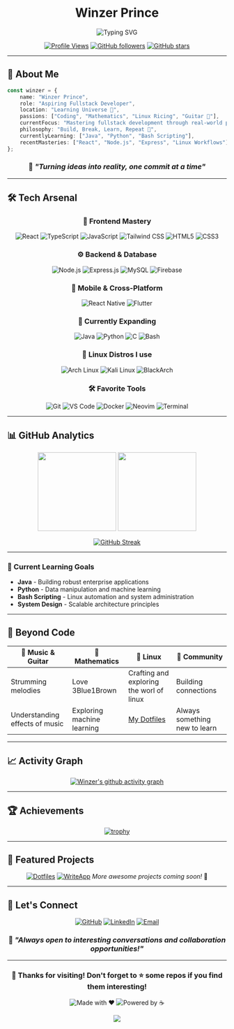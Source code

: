 <div align="center">

# Winzer Prince

<img src="https://readme-typing-svg.herokuapp.com/?lines=Fullstack+Developer+in+Training;Linux+Enthusiast;Ricing+in+Arch;Always+Learning+Something+New;Building+Cool+Stuff+Daily&font=Fira%20Code&center=true&width=380&height=50&duration=4000&pause=1000" alt="Typing SVG" />

[![Profile Views](https://komarev.com/ghpvc/?username=winzerprince&label=Profile%20Views&color=0e75b6&style=for-the-badge)](https://github.com/winzerprince)
[![GitHub followers](https://img.shields.io/github/followers/winzerprince?label=Followers&style=for-the-badge&logo=github)](https://github.com/winzerprince?tab=followers)
[![GitHub stars](https://img.shields.io/github/stars/winzerprince?label=Stars&style=for-the-badge&logo=github)](https://github.com/winzerprince?tab=repositories)

</div>

---

## 🚀 About Me

```typescript
const winzer = {
    name: "Winzer Prince",
    role: "Aspiring Fullstack Developer",
    location: "Learning Universe 🌌",
    passions: ["Coding", "Mathematics", "Linux Ricing", "Guitar 🎸"],
    currentFocus: "Mastering fullstack development through real-world projects",
    philosophy: "Build, Break, Learn, Repeat 🔄",
    currentlyLearning: ["Java", "Python", "Bash Scripting"],
    recentMasteries: ["React", "Node.js", "Express", "Linux Workflows"]
};
```

<div align="center">

### 🎯 *"Turning ideas into reality, one commit at a time"*

</div>

---

## 🛠️ Tech Arsenal

<div align="center">

### 🎨 Frontend Mastery
![React](https://img.shields.io/badge/React-20232A?style=for-the-badge&logo=react&logoColor=61DAFB)
![TypeScript](https://img.shields.io/badge/TypeScript-007ACC?style=for-the-badge&logo=typescript&logoColor=white)
![JavaScript](https://img.shields.io/badge/JavaScript-F7DF1E?style=for-the-badge&logo=javascript&logoColor=black)
![Tailwind CSS](https://img.shields.io/badge/Tailwind_CSS-38B2AC?style=for-the-badge&logo=tailwind-css&logoColor=white)
![HTML5](https://img.shields.io/badge/HTML5-E34F26?style=for-the-badge&logo=html5&logoColor=white)
![CSS3](https://img.shields.io/badge/CSS3-1572B6?style=for-the-badge&logo=css3&logoColor=white)

### ⚙️ Backend & Database
![Node.js](https://img.shields.io/badge/Node.js-43853D?style=for-the-badge&logo=node.js&logoColor=white)
![Express.js](https://img.shields.io/badge/Express.js-404D59?style=for-the-badge&logo=express&logoColor=white)
![MySQL](https://img.shields.io/badge/MySQL-005C84?style=for-the-badge&logo=mysql&logoColor=white)
![Firebase](https://img.shields.io/badge/Firebase-039BE5?style=for-the-badge&logo=firebase&logoColor=white)

### 📱 Mobile & Cross-Platform
![React Native](https://img.shields.io/badge/React_Native-20232A?style=for-the-badge&logo=react&logoColor=61DAFB)
![Flutter](https://img.shields.io/badge/Flutter-02569B?style=for-the-badge&logo=flutter&logoColor=white)

### 🔧 Currently Expanding
![Java](https://img.shields.io/badge/Java-ED8B00?style=for-the-badge&logo=openjdk&logoColor=white)
![Python](https://img.shields.io/badge/Python-3776AB?style=for-the-badge&logo=python&logoColor=white)
![C](https://img.shields.io/badge/C-00599C?style=for-the-badge&logo=c&logoColor=white)
![Bash](https://img.shields.io/badge/Bash-4EAA25?style=for-the-badge&logo=gnu-bash&logoColor=white)

### 🐧 Linux Distros I use
![Arch Linux](https://img.shields.io/badge/Arch%20Linux-1793D1?style=for-the-badge&logo=arch-linux&logoColor=white)
![Kali Linux](https://img.shields.io/badge/Kali%20Linux-557C94?style=for-the-badge&logo=kali-linux&logoColor=white)
![BlackArch](https://img.shields.io/badge/BlackArch-000000?style=for-the-badge&logo=arch-linux&logoColor=white)

### 🛠️ Favorite Tools
![Git](https://img.shields.io/badge/Git-F05032?style=for-the-badge&logo=git&logoColor=white)
![VS Code](https://img.shields.io/badge/VS%20Code-007ACC?style=for-the-badge&logo=visual-studio-code&logoColor=white)
![Docker](https://img.shields.io/badge/Docker-2496ED?style=for-the-badge&logo=docker&logoColor=white)
![Neovim](https://img.shields.io/badge/Neovim-57A143?style=for-the-badge&logo=neovim&logoColor=white)
![Terminal](https://img.shields.io/badge/Terminal-000000?style=for-the-badge&logo=gnome-terminal&logoColor=white)

</div>

---

## 📊 GitHub Analytics

<div align="center">

<img height="180em" src="https://github-readme-stats.vercel.app/api?username=winzerprince&show_icons=true&theme=tokyonight&include_all_commits=true&count_private=true"/>
<img height="180em" src="https://github-readme-stats.vercel.app/api/top-langs/?username=winzerprince&layout=compact&langs_count=8&theme=tokyonight"/>

</div>

<div align="center">

[![GitHub Streak](https://streak-stats.demolab.com/?user=winzerprince&theme=tokyonight)](https://git.io/streak-stats)

</div>

---


### 🚀 Current Learning Goals

- **Java** - Building robust enterprise applications
- **Python** - Data manipulation and machine learning
- **Bash Scripting** - Linux automation and system administration
- **System Design** - Scalable architecture principles

---

## 🎸 Beyond Code

<div align="center">

| 🎵 Music & Guitar | 🧮 Mathematics | 🐧 Linux | 👥 Community |
|-------------------|----------------|------------------|---------------|
| Strumming melodies | Love 3Blue1Brown | Crafting and exploring the worl of linux | Building connections |
| Understanding effects of music | Exploring machine learning | [My Dotfiles](https://github.com/winzerprince/dotfiles) | Always something new to learn |

</div>

---

## 📈 Activity Graph

<div align="center">

[![Winzer's github activity graph](https://github-readme-activity-graph.vercel.app/graph?username=winzerprince&theme=tokyo-night)](https://github.com/winzerprince)

</div>

---

## 🏆 Achievements

<div align="center">

[![trophy](https://github-profile-trophy.vercel.app/?username=winzerprince&theme=tokyonight&no-frame=false&no-bg=false&margin-w=4)](https://github.com/ryo-ma/github-profile-trophy)

</div>

---

## 🎯 Featured Projects

<div align="center">

[![Dotfiles](https://github-readme-stats.vercel.app/api/pin/?username=winzerprince&repo=dotfiles&theme=tokyonight)](https://github.com/winzerprince/dotfiles)
[![WriteApp](https://github-readme-stats.vercel.app/api/pin/?username=winzerprince&repo=dotfiles&theme=tokyonight)](https://github.com/winzerprince/writeapp)
*More awesome projects coming soon!* 🚀

</div>

---

## 🤝 Let's Connect

<div align="center">

[![GitHub](https://img.shields.io/badge/GitHub-100000?style=for-the-badge&logo=github&logoColor=white)](https://github.com/winzerprince)
[![LinkedIn](https://img.shields.io/badge/LinkedIn-0077B5?style=for-the-badge&logo=linkedin&logoColor=white)](https://linkedin.com/in/winzerprince)
[![Email](https://img.shields.io/badge/Email-D14836?style=for-the-badge&logo=gmail&logoColor=white)](mailto:aitajprince200@gmail.com)

### 💬 *"Always open to interesting conversations and collaboration opportunities!"*

</div>

---

<div align="center">

### 🌟 Thanks for visiting! Don't forget to ⭐ some repos if you find them interesting!

![Made with ❤️](https://img.shields.io/badge/Made%20with-❤️-green?style=for-the-badge)
![Powered by ☕](https://img.shields.io/badge/Powered%20by-☕-white?style=for-the-badge)

<img src="https://raw.githubusercontent.com/Trilokia/Trilokia/379277808c61ef204768a61bbc5d25bc7798ccf1/bottom_header.svg" />

</div>
